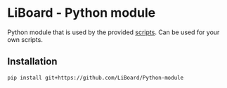 # LiBoard - Python module
Python module that is used by the provided
[scripts](https://github.com/LiBoard/Scripts).
Can be used for your own scripts.

## Installation
    pip install git+https://github.com/LiBoard/Python-module 